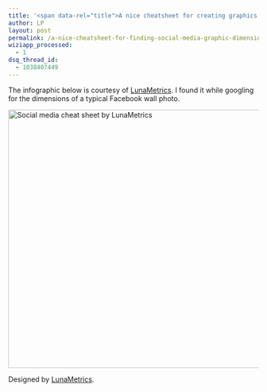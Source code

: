 ```yaml
---
title: '<span data-rel="title">A nice cheatsheet for creating graphics for social media</span>'
author: LP
layout: post
permalink: /a-nice-cheatsheet-for-finding-social-media-graphic-dimensions/
wiziapp_processed:
  - 1
dsq_thread_id:
  - 1038407449
---
```

<span data-rel="content">

<p>
  The infographic below is courtesy of <a href=" http://www.lunametrics.com/blog/2012/11/12/final-social-media-sizing-cheat-sheet/" target="_blank">LunaMetrics</a>. I found it while googling for the dimensions of a typical Facebook wall photo.
</p>

<p>
  <img src="http://lunametrics.wpengine.netdna-cdn.com/wp-content/uploads/2012/11/The-Ultimate-Complete-Social-Media-Sizing-Cheat-Sheet1.png" alt="Social media cheat sheet by LunaMetrics" width="520" />
</p>

<div>
  Designed by <a href="http://www.lunametrics.com/">LunaMetrics</a>.
</div>

<p>
  </span>